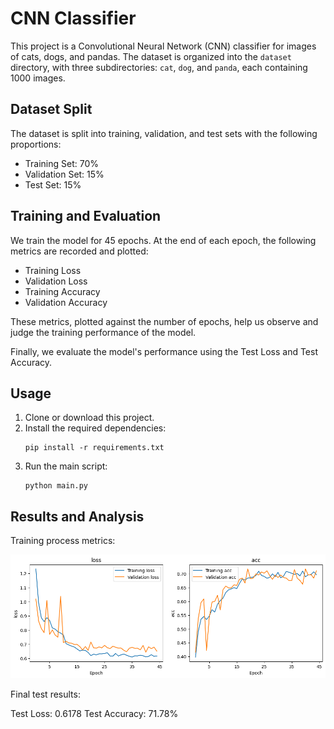 # CNN Classifier

This project is a Convolutional Neural Network (CNN) classifier for images of cats, dogs, and pandas. The dataset is organized into the `dataset` directory, with three subdirectories: `cat`, `dog`, and `panda`, each containing 1000 images.

## Dataset Split

The dataset is split into training, validation, and test sets with the following proportions:

- Training Set: 70%
- Validation Set: 15%
- Test Set: 15%

## Training and Evaluation

We train the model for 45 epochs. At the end of each epoch, the following metrics are recorded and plotted:

- Training Loss
- Validation Loss
- Training Accuracy
- Validation Accuracy

These metrics, plotted against the number of epochs, help us observe and judge the training performance of the model.

Finally, we evaluate the model's performance using the Test Loss and Test Accuracy.

## Usage

1. Clone or download this project.
2. Install the required dependencies:
    ```
    pip install -r requirements.txt
    ```
3. Run the main script:
    ```
    python main.py
    ```

## Results and Analysis
Training process metrics:

![image](https://github.com/liangchingyun/img-folder/blob/main/CNN-Classifier_result.png)


Final test results:

Test Loss: 0.6178
Test Accuracy: 71.78%